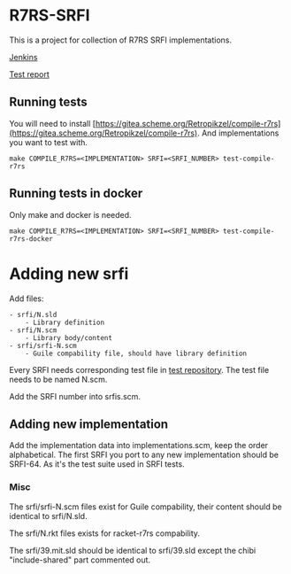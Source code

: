# R7RS-SRFI

This is a project for collection of R7RS SRFI implementations.

[Jenkins](https://jenkins.scheme.org/job/r7rs/job/r7rs-srfi/)

[Test report](https://jenkins.scheme.org/job/r8rs/job/r7rs-srfi/job/main/R7RS-SRFI_20Test_20Report/)

## Running tests

You will need to install
[https://gitea.scheme.org/Retropikzel/compile-r7rs](https://gitea.scheme.org/Retropikzel/compile-r7rs).
And implementations you want to test with.

    make COMPILE_R7RS=<IMPLEMENTATION> SRFI=<SRFI_NUMBER> test-compile-r7rs

## Running tests in docker

Only make and docker is needed.

    make COMPILE_R7RS=<IMPLEMENTATION> SRFI=<SRFI_NUMBER> test-compile-r7rs-docker

# Adding new srfi

Add files:

    - srfi/N.sld
        - Library definition
    - srfi/N.scm
        - Library body/content
    - srfi/srfi-N.scm
        - Guile compability file, should have library definition


Every SRFI needs corresponding test file in [test repository](https://github.com/srfi-explorations/srfi-test).
The test file needs to be named N.scm.

Add the SRFI number into srfis.scm.

## Adding new implementation

Add the implementation data into implementations.scm, keep the order alphabetical.
The first SRFI you port to any new implementation should be SRFI-64. As it's the test suite used
in SRFI tests.

### Misc

The srfi/srfi-N.scm files exist for Guile compability, their content should be identical to
srfi/N.sld.

The srfi/N.rkt files exists for racket-r7rs compability.

The srfi/39.mit.sld should be identical to srfi/39.sld except the chibi "include-shared" part
commented out.
